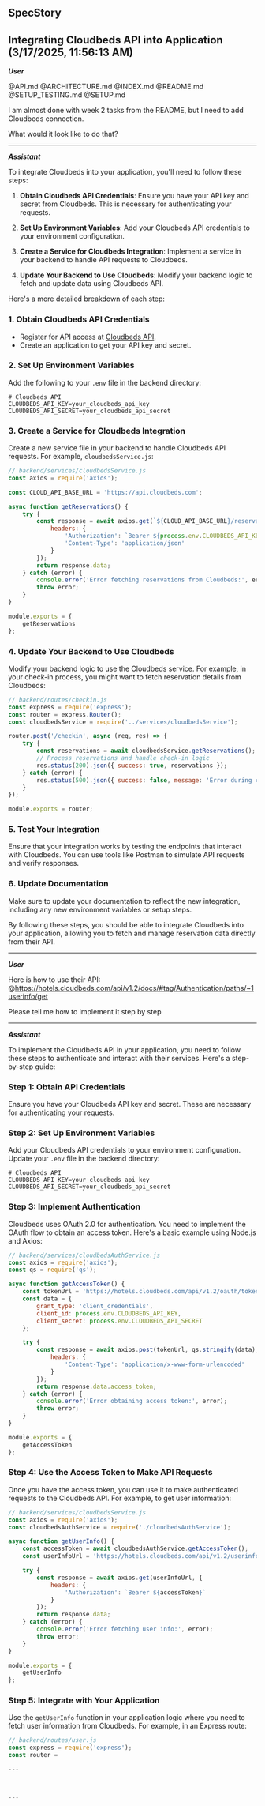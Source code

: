 ## SpecStory

## Integrating Cloudbeds API into Application (3/17/2025, 11:56:13 AM)

_**User**_

@API.md @ARCHITECTURE.md @INDEX.md @README.md @SETUP_TESTING.md @SETUP.md 

I am almost done with week 2 tasks from the README, but I need to add Cloudbeds connection.

What would it look like to do that?

---

_**Assistant**_

To integrate Cloudbeds into your application, you'll need to follow these steps:

1. **Obtain Cloudbeds API Credentials**: Ensure you have your API key and secret from Cloudbeds. This is necessary for authenticating your requests.

2. **Set Up Environment Variables**: Add your Cloudbeds API credentials to your environment configuration.

3. **Create a Service for Cloudbeds Integration**: Implement a service in your backend to handle API requests to Cloudbeds.

4. **Update Your Backend to Use Cloudbeds**: Modify your backend logic to fetch and update data using Cloudbeds API.

Here's a more detailed breakdown of each step:

### 1. Obtain Cloudbeds API Credentials

- Register for API access at [Cloudbeds API](https://www.cloudbeds.com/api/).
- Create an application to get your API key and secret.

### 2. Set Up Environment Variables

Add the following to your `.env` file in the backend directory:

```plaintext
# Cloudbeds API
CLOUDBEDS_API_KEY=your_cloudbeds_api_key
CLOUDBEDS_API_SECRET=your_cloudbeds_api_secret
```

### 3. Create a Service for Cloudbeds Integration

Create a new service file in your backend to handle Cloudbeds API requests. For example, `cloudbedsService.js`:

```javascript
// backend/services/cloudbedsService.js
const axios = require('axios');

const CLOUD_API_BASE_URL = 'https://api.cloudbeds.com';

async function getReservations() {
    try {
        const response = await axios.get(`${CLOUD_API_BASE_URL}/reservations`, {
            headers: {
                'Authorization': `Bearer ${process.env.CLOUDBEDS_API_KEY}`,
                'Content-Type': 'application/json'
            }
        });
        return response.data;
    } catch (error) {
        console.error('Error fetching reservations from Cloudbeds:', error);
        throw error;
    }
}

module.exports = {
    getReservations
};
```

### 4. Update Your Backend to Use Cloudbeds

Modify your backend logic to use the Cloudbeds service. For example, in your check-in process, you might want to fetch reservation details from Cloudbeds:

```javascript
// backend/routes/checkin.js
const express = require('express');
const router = express.Router();
const cloudbedsService = require('../services/cloudbedsService');

router.post('/checkin', async (req, res) => {
    try {
        const reservations = await cloudbedsService.getReservations();
        // Process reservations and handle check-in logic
        res.status(200).json({ success: true, reservations });
    } catch (error) {
        res.status(500).json({ success: false, message: 'Error during check-in', error });
    }
});

module.exports = router;
```

### 5. Test Your Integration

Ensure that your integration works by testing the endpoints that interact with Cloudbeds. You can use tools like Postman to simulate API requests and verify responses.

### 6. Update Documentation

Make sure to update your documentation to reflect the new integration, including any new environment variables or setup steps.

By following these steps, you should be able to integrate Cloudbeds into your application, allowing you to fetch and manage reservation data directly from their API.

---

_**User**_

Here is how to use their API: @https://hotels.cloudbeds.com/api/v1.2/docs/#tag/Authentication/paths/~1userinfo/get 

Please tell me how to implement it step by step

---

_**Assistant**_

To implement the Cloudbeds API in your application, you need to follow these steps to authenticate and interact with their services. Here's a step-by-step guide:

### Step 1: Obtain API Credentials

Ensure you have your Cloudbeds API key and secret. These are necessary for authenticating your requests.

### Step 2: Set Up Environment Variables

Add your Cloudbeds API credentials to your environment configuration. Update your `.env` file in the backend directory:

```plaintext
# Cloudbeds API
CLOUDBEDS_API_KEY=your_cloudbeds_api_key
CLOUDBEDS_API_SECRET=your_cloudbeds_api_secret
```

### Step 3: Implement Authentication

Cloudbeds uses OAuth 2.0 for authentication. You need to implement the OAuth flow to obtain an access token. Here's a basic example using Node.js and Axios:

```javascript
// backend/services/cloudbedsAuthService.js
const axios = require('axios');
const qs = require('qs');

async function getAccessToken() {
    const tokenUrl = 'https://hotels.cloudbeds.com/api/v1.2/oauth/token';
    const data = {
        grant_type: 'client_credentials',
        client_id: process.env.CLOUDBEDS_API_KEY,
        client_secret: process.env.CLOUDBEDS_API_SECRET
    };

    try {
        const response = await axios.post(tokenUrl, qs.stringify(data), {
            headers: {
                'Content-Type': 'application/x-www-form-urlencoded'
            }
        });
        return response.data.access_token;
    } catch (error) {
        console.error('Error obtaining access token:', error);
        throw error;
    }
}

module.exports = {
    getAccessToken
};
```

### Step 4: Use the Access Token to Make API Requests

Once you have the access token, you can use it to make authenticated requests to the Cloudbeds API. For example, to get user information:

```javascript
// backend/services/cloudbedsService.js
const axios = require('axios');
const cloudbedsAuthService = require('./cloudbedsAuthService');

async function getUserInfo() {
    const accessToken = await cloudbedsAuthService.getAccessToken();
    const userInfoUrl = 'https://hotels.cloudbeds.com/api/v1.2/userinfo';

    try {
        const response = await axios.get(userInfoUrl, {
            headers: {
                'Authorization': `Bearer ${accessToken}`
            }
        });
        return response.data;
    } catch (error) {
        console.error('Error fetching user info:', error);
        throw error;
    }
}

module.exports = {
    getUserInfo
};
```

### Step 5: Integrate with Your Application

Use the `getUserInfo` function in your application logic where you need to fetch user information from Cloudbeds. For example, in an Express route:

```javascript
// backend/routes/user.js
const express = require('express');
const router =

---



---

